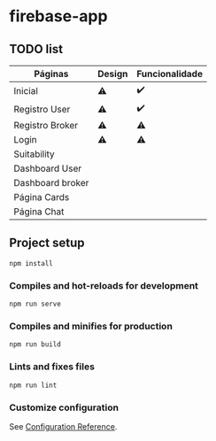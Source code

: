 # firebase-app

## TODO list

Páginas |   Design |   Funcionalidade
------------ | ------------- | -------------
Inicial |   :warning: | :heavy_check_mark:
Registro User |   :warning: | :heavy_check_mark:
Registro Broker |   :warning: | :warning:
Login | :warning:	 | :warning:
Suitability |    |
Dashboard User |     |
Dashboard broker |     |
Página Cards |      |
Página Chat |      |

## Project setup
```
npm install
```

### Compiles and hot-reloads for development
```
npm run serve
```

### Compiles and minifies for production
```
npm run build
```

### Lints and fixes files
```
npm run lint
```

### Customize configuration
See [Configuration Reference](https://cli.vuejs.org/config/).


